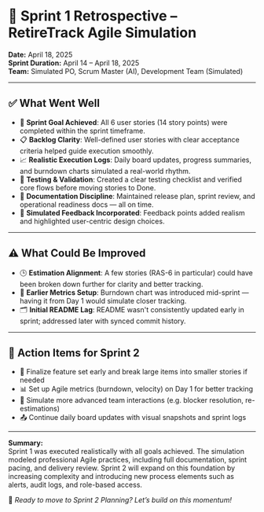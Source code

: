 # 🔁 Sprint 1 Retrospective – RetireTrack Agile Simulation

**Date:** April 18, 2025  
**Sprint Duration:** April 14 – April 18, 2025  
**Team:** Simulated PO, Scrum Master (AI), Development Team (Simulated)

---

## ✅ What Went Well

- 🎯 **Sprint Goal Achieved**: All 6 user stories (14 story points) were completed within the sprint timeframe.
- 📋 **Backlog Clarity**: Well-defined user stories with clear acceptance criteria helped guide execution smoothly.
- 📈 **Realistic Execution Logs**: Daily board updates, progress summaries, and burndown charts simulated a real-world rhythm.
- 🧪 **Testing & Validation**: Created a clear testing checklist and verified core flows before moving stories to Done.
- 📸 **Documentation Discipline**: Maintained release plan, sprint review, and operational readiness docs — all on time.
- 💬 **Simulated Feedback Incorporated**: Feedback points added realism and highlighted user-centric design choices.

---

## ⚠️ What Could Be Improved

- 🕒 **Estimation Alignment**: A few stories (RAS-6 in particular) could have been broken down further for clarity and better tracking.
- 🧩 **Earlier Metrics Setup**: Burndown chart was introduced mid-sprint — having it from Day 1 would simulate closer tracking.
- 🗂️ **Initial README Lag**: README wasn't consistently updated early in sprint; addressed later with synced commit history.

---

## 🚀 Action Items for Sprint 2

- 🧭 Finalize feature set early and break large items into smaller stories if needed
- 📊 Set up Agile metrics (burndown, velocity) on Day 1 for better tracking
- 🔄 Simulate more advanced team interactions (e.g. blocker resolution, re-estimations)
- 📤 Continue daily board updates with visual snapshots and sprint logs

---

**Summary:**  
Sprint 1 was executed realistically with all goals achieved. The simulation modeled professional Agile practices, including full documentation, sprint pacing, and delivery review. Sprint 2 will expand on this foundation by increasing complexity and introducing new process elements such as alerts, audit logs, and role-based access.

🧠 *Ready to move to Sprint 2 Planning? Let’s build on this momentum!*
